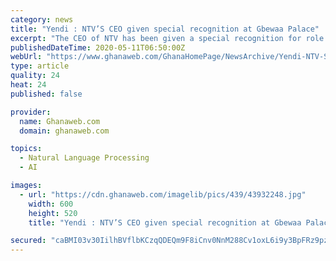 ```yaml
---
category: news
title: "Yendi : NTV’S CEO given special recognition at Gbewaa Palace"
excerpt: "The CEO of NTV has been given a special recognition for role in promoting culture and traditions of Dagbong by Yaa Naa Abubakari Mahama II, following a courtesy call on him at his palace in Yendi. Prince Siita Sofo Hissan’s enviable record as the first person to have set up a television network in the Dagbang Kingdom was to put to bare as the King adorned him with a special smock when he visited the Gbewaa palace with an entourage on Friday,"
publishedDateTime: 2020-05-11T06:50:00Z
webUrl: "https://www.ghanaweb.com/GhanaHomePage/NewsArchive/Yendi-NTV-S-CEO-given-special-recognition-at-Gbewaa-Palace-948031"
type: article
quality: 24
heat: 24
published: false

provider:
  name: Ghanaweb.com
  domain: ghanaweb.com

topics:
  - Natural Language Processing
  - AI

images:
  - url: "https://cdn.ghanaweb.com/imagelib/pics/439/43932248.jpg"
    width: 600
    height: 520
    title: "Yendi : NTV’S CEO given special recognition at Gbewaa Palace"

secured: "caBMI03v30IilhBVflbKCzqQDEQm9F8iCnv0NnM288Cv1oxL6i9y3BpFRz9pzMfqXkYLQLcJ0/pu4ki6ml1ZCVYqrdizbYBGbNoLQrs0E/guYwa4cXmYfAprhBD1zGrBa11x2ZcBJsNoTDw1axbAswNWpMtbiLmGcxKqvUtHFW8SH3dgheO0bvLHtA7MmpYtJTh5wG2OL8wMLZkaIyFFyzHdrYU00K7low4cW2iMEmKDWTDUEK51Ci1V4rDj7B4nvVuUVPkN+jf+Sj2oJO4OGMSbZIxaghpKUv3b9lCLqU7IT53ABUwXpueTOQOl+oDveJqLNa9cUQ6tvDNGNbDDpYECfNgZFuyeN1KTFO3OnjmLRDLjD5rGSXnkLk0Aoe3WZ7OyptMbecBul78xTdYCUXtXiEDt0IIzYfuA+Oa7B/6wtvbDmCYJ05RRdrq2nNxdvkMzwu+u9YbY0EsGJajXeruZamh3bCqJ1Q+8wBDYXWw=;ds5gwKd3rrLJ00QSdL389A=="
---
```



